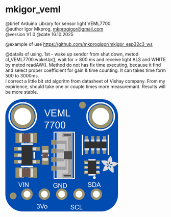 # mkigor_veml

@brief		Arduino Library for sensor light VEML7700.<br>
@author		Igor Mkprog, mkprogigor@gmail.com<br>
@version	V1.0	@date	16.10.2025<br>

@example	of use https://github.com/mkprogigor/mkigor_esp32c3_ws<br>

@datails	of using. 1st - wake up sendor from shut down, metod cl_VEML7700.wakeUp(), wait for > 800 ms and receive light ALS and WHITE by metod readAW(). Method do not has fix time executing, because it find and select proper coefficient for gain & time counting. It can takes time form 500 to 3000ms.<br>
I correct a little bit std algoritm from datasheet of Vishay company. From my expirience, should take one or couple times more measuremant. Results will be more stable.<br>


<img src="images/veml7700.png" alt="pcb" style="width:70%; height:auto;"><BR>